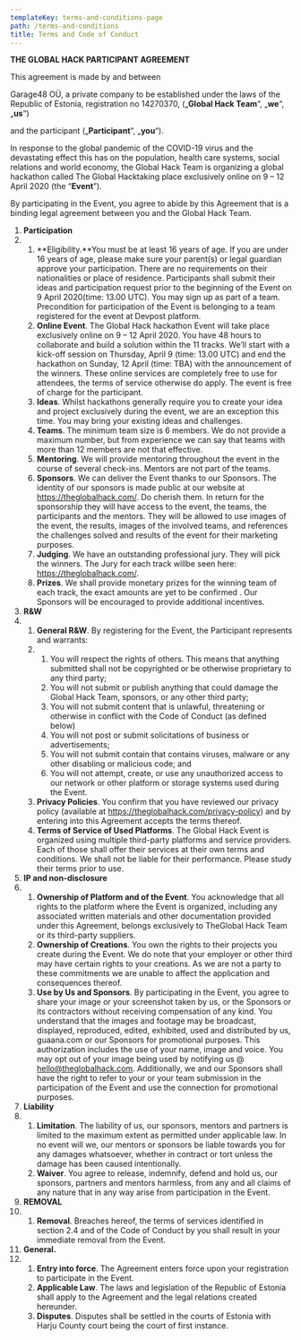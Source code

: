 ```yaml
---
templateKey: terms-and-conditions-page
path: /terms-and-conditions
title: Terms and Code of Conduct
---
```

**THE GLOBAL HACK PARTICIPANT AGREEMENT**

This agreement is made by and between

Garage48 OÜ, a private company to be established under the laws of the Republic of Estonia, registration no 14270370, („**Global Hack Team**“, „**we**“, „**us**“)

and the participant („**Participant**“, „**you**“).

In response to the global pandemic of the COVID-19 virus and the devastating effect this has on the population, health care systems, social relations and world economy, the Global Hack Team is organizing a global hackathon called The Global Hacktaking place exclusively online on 9 – 12 April 2020 (the “**Event**”).

By participating in the Event, you agree to abide by this Agreement that is a binding legal agreement between you and the Global Hack Team.

1. **Participation**
2. 1. **Eligibility.**You must be at least 16 years of age. If you are under 16 years of age, please make sure your parent(s) or legal guardian approve your participation. There are no requirements on their nationalities or place of residence. Participants shall submit their ideas and participation request prior to the beginning of the Event on 9 April 2020(time: 13.00 UTC). You may sign up as part of a team. Precondition for participation of the Event is belonging to a team registered for the event at Devpost platform.
   2. **Online Event**. The Global Hack hackathon Event will take place exclusively online on 9 – 12 April 2020. You have 48 hours to collaborate and build a solution within the 11 tracks. We’ll start with a kick-off session on Thursday, April 9 (time: 13.00 UTC) and end the hackathon on Sunday, 12 April (time: TBA) with the announcement of the winners. These online services are completely free to use for attendees, the terms of service otherwise do apply. The event is free of charge for the participant.
   3. **Ideas**. Whilst hackathons generally require you to create your idea and project exclusively during the event, we are an exception this time. You may bring your existing ideas and challenges.
   4. **Teams**. The minimum team size is 6 members. We do not provide a maximum number, but from experience we can say that teams with more than 12 members are not that effective.
   5. **Mentoring**. We will provide mentoring throughout the event in the course of several check-ins. Mentors are not part of the teams.
   6. **Sponsors**. We can deliver the Event thanks to our Sponsors. The identity of our sponsors is made public at our website at <https://theglobalhack.com/>. Do cherish them. In return for the sponsorship they will have access to the event, the teams, the participants and the mentors. They will be allowed to use images of the event, the results, images of the involved teams, and references the challenges solved and results of the event for their marketing purposes.
   7. **Judging**. We have an outstanding professional jury. They will pick the winners. The Jury for each track willbe seen here: <https://theglobalhack.com/>.
   8. **Prizes**. We shall provide monetary prizes for the winning team of each track, the exact amounts are yet to be confirmed . Our Sponsors will be encouraged to provide additional incentives.
3. **R&W**
4. 1. **General R&W**. By registering for the Event, the Participant represents and warrants:
   2. 1. You will respect the rights of others. This means that anything submitted shall not be copyrighted or be otherwise proprietary to any third party;
      2. You will not submit or publish anything that could damage the Global Hack Team, sponsors, or any other third party;
      3. You will not submit content that is unlawful, threatening or otherwise in conflict with the Code of Conduct (as defined below)
      4. You will not post or submit solicitations of business or advertisements;
      5. You will not submit contain that contains viruses, malware or any other disabling or malicious code; and
      6. You will not attempt, create, or use any unauthorized access to our network or other platform or storage systems used during the Event.
   3. **Privacy Policies**. You confirm that you have reviewed our privacy policy (available at <https://theglobalhack.com/privacy-policy>) and by entering into this Agreement accepts the terms thereof.
   4. **Terms of Service of Used Platforms**. The Global Hack Event is organized using multiple third-party platforms and service providers. Each of those shall offer their services at their own terms and conditions. We shall not be liable for their performance. Please study their terms prior to use.
5. **IP and non-disclosure**
6. 1. **Ownership of Platform and of the Event**. You acknowledge that all rights to the platform where the Event is organized, including any associated written materials and other documentation provided under this Agreement, belongs exclusively to TheGlobal Hack Team or its third-party suppliers.
   2. **Ownership of Creations**. You own the rights to their projects you create during the Event. We do note that your employer or other third may have certain rights to your creations. As we are not a party to these commitments we are unable to affect the application and consequences thereof.
   3. **Use by Us and Sponsors**. By participating in the Event, you agree to share your image or your screenshot taken by us, or the Sponsors or its contractors without receiving compensation of any kind. You understand that the images and footage may be broadcast, displayed, reproduced, edited, exhibited, used and distributed by us, guaana.com or our Sponsors for promotional purposes. This authorization includes the use of your name, image and voice. You may opt out of your image being used by notifying us @ hello@theglobalhack.com. Additionally, we and our Sponsors shall have the right to refer to your or your team submission in the participation of the Event and use the connection for promotional purposes.
7. **Liability**
8. 1. **Limitation**. The liability of us, our sponsors, mentors and partners is limited to the maximum extent as permitted under applicable law. In no event will we, our mentors or sponsors be liable towards you for any damages whatsoever, whether in contract or tort unless the damage has been caused intentionally.
   2. **Waiver**. You agree to release, indemnify, defend and hold us, our sponsors, partners and mentors harmless, from any and all claims of any nature that in any way arise from participation in the Event.
9. **REMOVAL**
10. 1. **Removal**. Breaches hereof, the terms of services identified in section 2.4 and of the Code of Conduct by you shall result in your immediate removal from the Event.
11. **General.**
12. 1. **Entry into force**. The Agreement enters force upon your registration to participate in the Event.
    2. **Applicable Law**. The laws and legislation of the Republic of Estonia shall apply to the Agreement and the legal relations created hereunder.
    3. **Disputes**. Disputes shall be settled in the courts of Estonia with Harju County court being the court of first instance.
